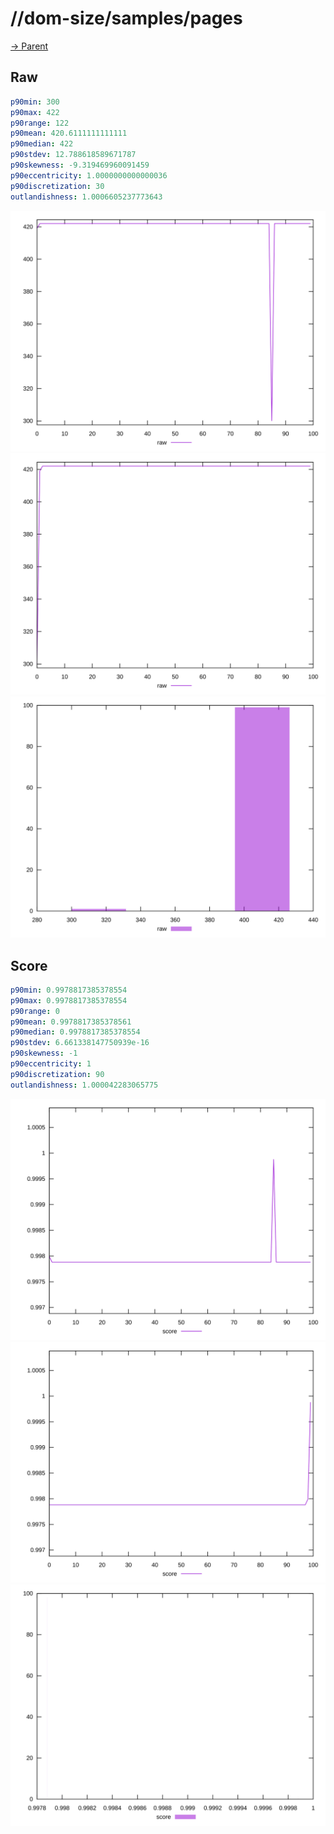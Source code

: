 
# //dom-size/samples/pages

[→ Parent](../..)


## Raw


```yaml
p90min: 300
p90max: 422
p90range: 122
p90mean: 420.6111111111111
p90median: 422
p90stdev: 12.788618589671787
p90skewness: -9.319469960091459
p90eccentricity: 1.0000000000000036
p90discretization: 30
outlandishness: 1.0006605237773643

```

![PLOT: raw-values](./raw/values.svg)![PLOT: raw-sorted](./raw/sorted.svg)![PLOT: raw-histogram](./raw/histogram.svg)
## Score


```yaml
p90min: 0.9978817385378554
p90max: 0.9978817385378554
p90range: 0
p90mean: 0.9978817385378561
p90median: 0.9978817385378554
p90stdev: 6.661338147750939e-16
p90skewness: -1
p90eccentricity: 1
p90discretization: 90
outlandishness: 1.000042283065775

```

![PLOT: score-values](./score/values.svg)![PLOT: score-sorted](./score/sorted.svg)![PLOT: score-histogram](./score/histogram.svg)